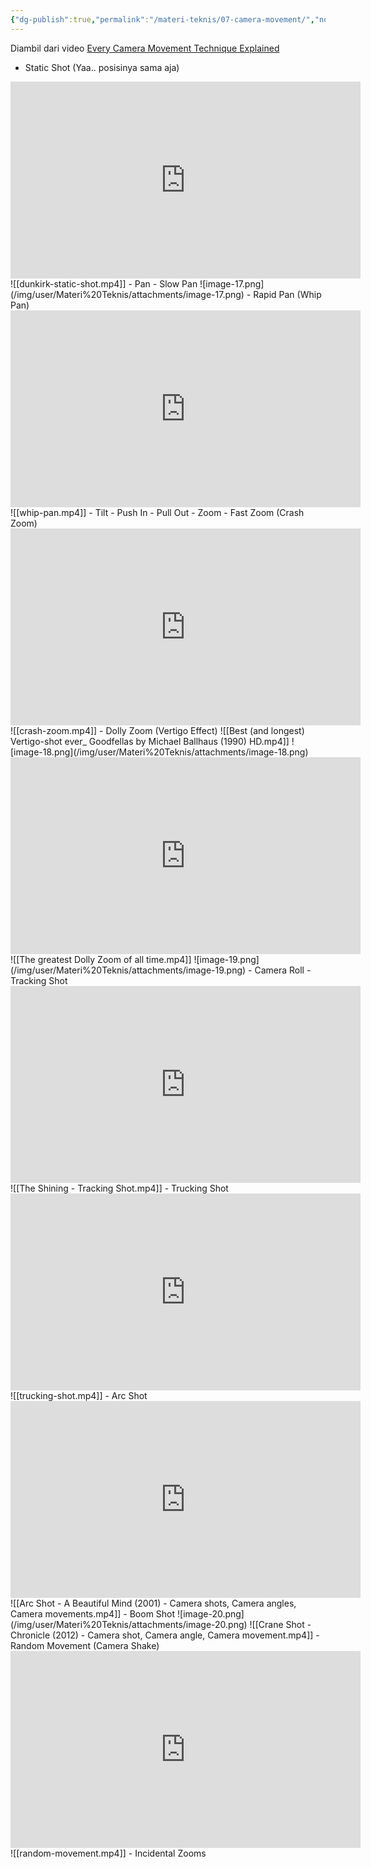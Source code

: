 ```yaml
---
{"dg-publish":true,"permalink":"/materi-teknis/07-camera-movement/","noteIcon":"","created":"2025-10-21T17:06:35.230+07:00","updated":"2025-10-21T17:05:30.000+07:00"}
---
```


Diambil dari video [Every Camera Movement Technique Explained](https://youtu.be/IiyBo-qLDeM?si=EmudF7BSx-XwwiSp)
- Static Shot (Yaa.. posisinya sama aja)
<iframe width="560" height="315" src="https://www.youtube.com/embed/yF8GcmTOUmg?si=6VoAc1vUdLeb7QkT" title="YouTube video player" frameborder="0" allow="accelerometer; autoplay; clipboard-write; encrypted-media; gyroscope; picture-in-picture; web-share" referrerpolicy="strict-origin-when-cross-origin" allowfullscreen></iframe>
![[dunkirk-static-shot.mp4]]
- Pan
    - Slow Pan
	![image-17.png](/img/user/Materi%20Teknis/attachments/image-17.png)
    - Rapid Pan (Whip Pan)
	<iframe width="560" height="315" src="https://www.youtube.com/embed/gFs0vzsSjbg?si=9G6QLSs2y3g2Raik" title="YouTube video player" frameborder="0" allow="accelerometer; autoplay; clipboard-write; encrypted-media; gyroscope; picture-in-picture; web-share" referrerpolicy="strict-origin-when-cross-origin" allowfullscreen></iframe>
	![[whip-pan.mp4]]
- Tilt
- Push In
- Pull Out
- Zoom
    - Fast Zoom (Crash Zoom)
     <iframe width="560" height="315" src="https://www.youtube.com/embed/WqWU9RT5sk0?si=P_FDzd2XVdefL9Ow" title="YouTube video player" frameborder="0" allow="accelerometer; autoplay; clipboard-write; encrypted-media; gyroscope; picture-in-picture; web-share" referrerpolicy="strict-origin-when-cross-origin" allowfullscreen></iframe>
     ![[crash-zoom.mp4]]
    - Dolly Zoom (Vertigo Effect)
	![[Best (and longest) Vertigo-shot ever_ Goodfellas by Michael Ballhaus (1990) HD.mp4]]
	![image-18.png](/img/user/Materi%20Teknis/attachments/image-18.png)
	<iframe width="560" height="315" src="https://www.youtube.com/embed/uP3CaCRcB_s?si=GLnMAH_U_Euvojp0" title="YouTube video player" frameborder="0" allow="accelerometer; autoplay; clipboard-write; encrypted-media; gyroscope; picture-in-picture; web-share" referrerpolicy="strict-origin-when-cross-origin" allowfullscreen></iframe>
	![[The greatest Dolly Zoom of all time.mp4]]
	![image-19.png](/img/user/Materi%20Teknis/attachments/image-19.png)
- Camera Roll
- Tracking Shot
<iframe width="560" height="315" src="https://www.youtube.com/embed/1JBYT8K0AlE?si=J3kLi4LtqwoyJwJL" title="YouTube video player" frameborder="0" allow="accelerometer; autoplay; clipboard-write; encrypted-media; gyroscope; picture-in-picture; web-share" referrerpolicy="strict-origin-when-cross-origin" allowfullscreen></iframe>
![[The Shining - Tracking Shot.mp4]]
- Trucking Shot
<iframe width="560" height="315" src="https://www.youtube.com/embed/UhHN-MoCuCk?si=i2WqNfwpMBks332t" title="YouTube video player" frameborder="0" allow="accelerometer; autoplay; clipboard-write; encrypted-media; gyroscope; picture-in-picture; web-share" referrerpolicy="strict-origin-when-cross-origin" allowfullscreen></iframe>
![[trucking-shot.mp4]]
- Arc Shot
<iframe width="560" height="315" src="https://www.youtube.com/embed/NY_TXQDyrrg?si=LobfodrztnrcZMHZ" title="YouTube video player" frameborder="0" allow="accelerometer; autoplay; clipboard-write; encrypted-media; gyroscope; picture-in-picture; web-share" referrerpolicy="strict-origin-when-cross-origin" allowfullscreen></iframe>
![[Arc Shot - A Beautiful Mind (2001) - Camera shots, Camera angles, Camera movements.mp4]]
- Boom Shot
![image-20.png](/img/user/Materi%20Teknis/attachments/image-20.png)
![[Crane Shot - Chronicle (2012) - Camera shot, Camera angle, Camera movement.mp4]]
- Random Movement (Camera Shake)
<iframe width="560" height="315" src="https://www.youtube.com/embed/KVeNf33TeHY?si=BzHItVS-cpPRECpw" title="YouTube video player" frameborder="0" allow="accelerometer; autoplay; clipboard-write; encrypted-media; gyroscope; picture-in-picture; web-share" referrerpolicy="strict-origin-when-cross-origin" allowfullscreen></iframe>
![[random-movement.mp4]]
- Incidental Zooms